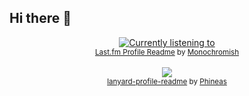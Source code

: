 ## Hi there 👋

<div align="center">
  
<a href="https://gabeweb.neocities.org/stuff/nowplayingwall" target="_blank" title="Currently listening to...">![Currently listening to](https://lastfm-profile-readme.vercel.app/api/gabeweb?color=1c1f26&textColor=D8D8D8&isRounded=true&apikey=518602081119232574d506e55f6d2892)</a>
<br>
<sub>[Last.fm Profile Readme](https://github.com/Monochromish/lastfm-profile-readme) by [Monochromish](https://github.com/Monochromish)</sub>
<br>
<br>
<a href="https://discord.com/users/466586135964024832"><img src="https://lanyard.cnrad.dev/api/466586135964024832" /></a>
<br>
<sub>[lanyard-profile-readme](https://lanyard-profile-readme.vercel.app/) by [Phineas](https://github.com/Phineas/lanyard)</sub>

</div>
<!--
**gabeweb/gabeweb** is a ✨ _special_ ✨ repository because its `README.md` (this file) appears on your GitHub profile.

Here are some ideas to get you started:

- 🔭 I’m currently working on ...
- 🌱 I’m currently learning ...
- 👯 I’m looking to collaborate on ...
- 🤔 I’m looking for help with ...
- 💬 Ask me about ...
- 📫 How to reach me: ...
- 😄 Pronouns: ...
- ⚡ Fun fact: ...
-->
